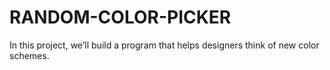 # RANDOM-COLOR-PICKER
In this project, we’ll build a program that helps designers think of new color schemes.
